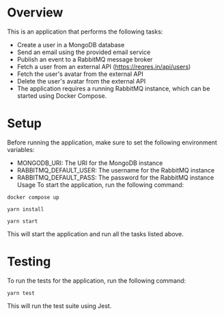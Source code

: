 # Overview
This is an application that performs the following tasks:

* Create a user in a MongoDB database
* Send an email using the provided email service
* Publish an event to a RabbitMQ message broker
* Fetch a user from an external API (https://reqres.in/api/users)
* Fetch the user's avatar from the external API
* Delete the user's avatar from the external API
* The application requires a running RabbitMQ instance, which can be started using Docker Compose.

# Setup
Before running the application, make sure to set the following environment variables:

* MONGODB_URI: The URI for the MongoDB instance
* RABBITMQ_DEFAULT_USER: The username for the RabbitMQ instance
* RABBITMQ_DEFAULT_PASS: The password for the RabbitMQ instance
Usage
To start the application, run the following command:
```
docker compose up
```
```
yarn install
```
```
yarn start
```

This will start the application and run all the tasks listed above.

# Testing
To run the tests for the application, run the following command:
```
yarn test
```
This will run the test suite using Jest.